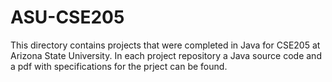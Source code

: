 # ASU-CSE205

This directory contains projects that were completed in Java for CSE205 at Arizona State University. In each project repository a Java source code and a pdf with specifications for the prject can be found. 
